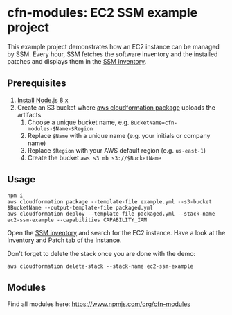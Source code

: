 # cfn-modules: EC2 SSM example project

This example project demonstrates how an EC2 instance can be managed by SSM. Every hour, SSM fetches the software inventory and the installed patches and displays them in the [SSM inventory](https://console.aws.amazon.com/systems-manager/inventory).

## Prerequisites

1. [Install Node.js 8.x](https://nodejs.org/)
2. Create an S3 bucket where [aws cloudformation package](https://docs.aws.amazon.com/cli/latest/reference/cloudformation/package.html) uploads the artifacts.
    1. Choose a unique bucket name, e.g. `BucketName=cfn-modules-$Name-$Region`
    2. Replace `$Name` with a unique name (e.g. your initials or company name)
    3. Replace `$Region` with your AWS default region (e.g. `us-east-1`)
    4. Create the bucket `aws s3 mb s3://$BucketName`

## Usage

```
npm i
aws cloudformation package --template-file example.yml --s3-bucket $BucketName --output-template-file packaged.yml
aws cloudformation deploy --template-file packaged.yml --stack-name ec2-ssm-example --capabilities CAPABILITY_IAM
```

Open the [SSM inventory](https://console.aws.amazon.com/systems-manager/inventory) and search for the EC2 instance. Have a look at the Inventory and Patch tab of the Instance.

Don't forget to delete the stack once you are done with the demo:

```
aws cloudformation delete-stack --stack-name ec2-ssm-example
```

## Modules

Find all modules here: https://www.npmjs.com/org/cfn-modules
